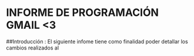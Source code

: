 # INFORME DE PROGRAMACIÓN GMAIL <3

##Introducción : El siguiente infome tiene como finalidad poder detallar los cambios realizados al 



